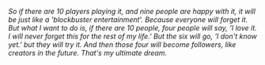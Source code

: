 *So if there are 10 players playing it, and nine people are happy with it, it will be just like a 'blockbuster entertainment'. Because everyone will forget it. But what I want to do is, if there are 10 people, four people will say, 'I love it. I will never forget this for the rest of my life.' But the six will go, 'I don't know yet.' but they will try it. And then those four will become followers, like creators in the future. That's my ultimate dream.*